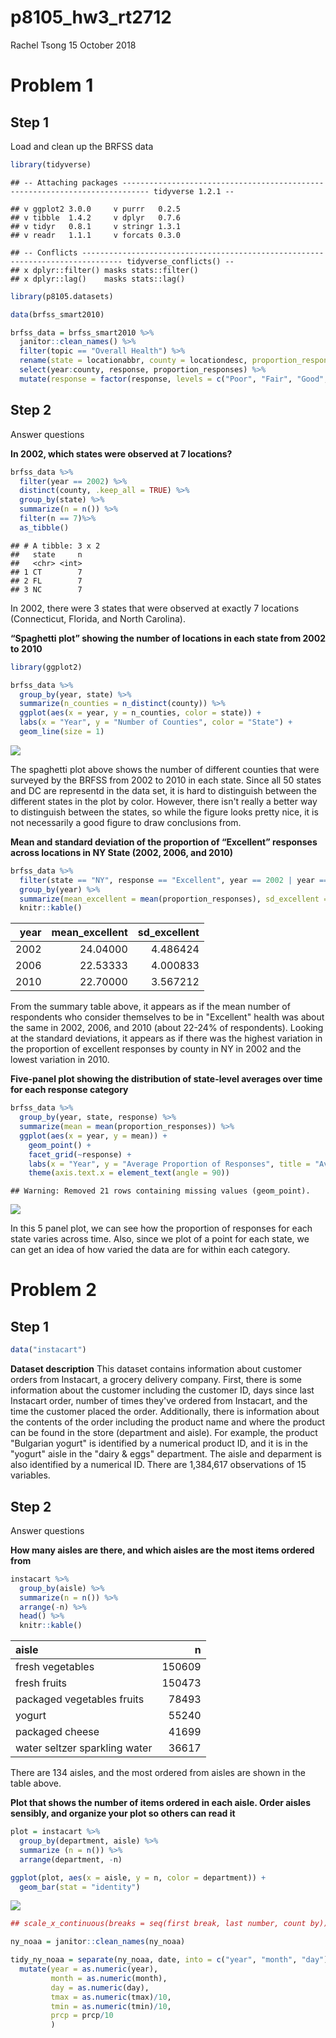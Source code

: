 p8105\_hw3\_rt2712
================
Rachel Tsong
15 October 2018

Problem 1
=========

Step 1
------

Load and clean up the BRFSS data

``` r
library(tidyverse)
```

    ## -- Attaching packages ---------------------------------------------------------------------------- tidyverse 1.2.1 --

    ## v ggplot2 3.0.0     v purrr   0.2.5
    ## v tibble  1.4.2     v dplyr   0.7.6
    ## v tidyr   0.8.1     v stringr 1.3.1
    ## v readr   1.1.1     v forcats 0.3.0

    ## -- Conflicts ------------------------------------------------------------------------------- tidyverse_conflicts() --
    ## x dplyr::filter() masks stats::filter()
    ## x dplyr::lag()    masks stats::lag()

``` r
library(p8105.datasets)

data(brfss_smart2010)

brfss_data = brfss_smart2010 %>%
  janitor::clean_names() %>%
  filter(topic == "Overall Health") %>%
  rename(state = locationabbr, county = locationdesc, proportion_responses = data_value) %>%
  select(year:county, response, proportion_responses) %>%
  mutate(response = factor(response, levels = c("Poor", "Fair", "Good", "Very good", "Excellent")))
```

Step 2
------

Answer questions

**In 2002, which states were observed at 7 locations?**

``` r
brfss_data %>%
  filter(year == 2002) %>%
  distinct(county, .keep_all = TRUE) %>%
  group_by(state) %>%
  summarize(n = n()) %>%
  filter(n == 7)%>%
  as_tibble()
```

    ## # A tibble: 3 x 2
    ##   state     n
    ##   <chr> <int>
    ## 1 CT        7
    ## 2 FL        7
    ## 3 NC        7

In 2002, there were 3 states that were observed at exactly 7 locations (Connecticut, Florida, and North Carolina).

**“Spaghetti plot” showing the number of locations in each state from 2002 to 2010**

``` r
library(ggplot2)

brfss_data %>%
  group_by(year, state) %>%
  summarize(n_counties = n_distinct(county)) %>%
  ggplot(aes(x = year, y = n_counties, color = state)) + 
  labs(x = "Year", y = "Number of Counties", color = "State") +
  geom_line(size = 1)
```

![](p8105_hw3_rt2712_files/figure-markdown_github/unnamed-chunk-3-1.png)

The spaghetti plot above shows the number of different counties that were surveyed by the BRFSS from 2002 to 2010 in each state. Since all 50 states and DC are representd in the data set, it is hard to distinguish between the different states in the plot by color. However, there isn't really a better way to distinguish between the states, so while the figure looks pretty nice, it is not necessarily a good figure to draw conclusions from.

**Mean and standard deviation of the proportion of “Excellent” responses across locations in NY State (2002, 2006, and 2010)**

``` r
brfss_data %>%
  filter(state == "NY", response == "Excellent", year == 2002 | year == 2006 | year == 2010) %>%
  group_by(year) %>%
  summarize(mean_excellent = mean(proportion_responses), sd_excellent = sd(proportion_responses)) %>%
  knitr::kable()
```

|  year|  mean\_excellent|  sd\_excellent|
|-----:|----------------:|--------------:|
|  2002|         24.04000|       4.486424|
|  2006|         22.53333|       4.000833|
|  2010|         22.70000|       3.567212|

From the summary table above, it appears as if the mean number of respondents who consider themselves to be in "Excellent" health was about the same in 2002, 2006, and 2010 (about 22-24% of respondents). Looking at the standard deviations, it appears as if there was the highest variation in the proportion of excellent responses by county in NY in 2002 and the lowest variation in 2010.

**Five-panel plot showing the distribution of state-level averages over time for each response category**

``` r
brfss_data %>%
  group_by(year, state, response) %>%
  summarize(mean = mean(proportion_responses)) %>% 
  ggplot(aes(x = year, y = mean)) + 
    geom_point() + 
    facet_grid(~response) +
    labs(x = "Year", y = "Average Proportion of Responses", title = "Average Proportion of Responses Over Time") +
    theme(axis.text.x = element_text(angle = 90))
```

    ## Warning: Removed 21 rows containing missing values (geom_point).

![](p8105_hw3_rt2712_files/figure-markdown_github/unnamed-chunk-5-1.png)

In this 5 panel plot, we can see how the proportion of responses for each state varies across time. Also, since we plot of a point for each state, we can get an idea of how varied the data are for within each category.

Problem 2
=========

Step 1
------

``` r
data("instacart")
```

**Dataset description**
This dataset contains information about customer orders from Instacart, a grocery delivery company. First, there is some information about the customer including the customer ID, days since last Instacart order, number of times they've ordered from Instacart, and the time the customer placed the order. Additionally, there is information about the contents of the order including the product name and where the product can be found in the store (department and aisle). For example, the product "Bulgarian yogurt" is identified by a numerical product ID, and it is in the "yogurt" aisle in the "dairy & eggs" department. The aisle and deparment is also identified by a numerical ID. There are 1,384,617 observations of 15 variables.

Step 2
------

Answer questions

**How many aisles are there, and which aisles are the most items ordered from**

``` r
instacart %>% 
  group_by(aisle) %>%
  summarize(n = n()) %>%
  arrange(-n) %>%
  head() %>%
  knitr::kable()
```

| aisle                         |       n|
|:------------------------------|-------:|
| fresh vegetables              |  150609|
| fresh fruits                  |  150473|
| packaged vegetables fruits    |   78493|
| yogurt                        |   55240|
| packaged cheese               |   41699|
| water seltzer sparkling water |   36617|

There are 134 aisles, and the most ordered from aisles are shown in the table above.

**Plot that shows the number of items ordered in each aisle. Order aisles sensibly, and organize your plot so others can read it**

``` r
plot = instacart %>%
  group_by(department, aisle) %>%
  summarize (n = n()) %>%
  arrange(department, -n)

ggplot(plot, aes(x = aisle, y = n, color = department)) +
  geom_bar(stat = "identity")
```

![](p8105_hw3_rt2712_files/figure-markdown_github/unnamed-chunk-8-1.png)

``` r
## scale_x_continuous(breaks = seq(first break, last number, count by))
```

``` r
ny_noaa = janitor::clean_names(ny_noaa)

tidy_ny_noaa = separate(ny_noaa, date, into = c("year", "month", "day"), sep = "-") %>%
  mutate(year = as.numeric(year), 
         month = as.numeric(month), 
         day = as.numeric(day), 
         tmax = as.numeric(tmax)/10, 
         tmin = as.numeric(tmin)/10,
         prcp = prcp/10
         )
```
